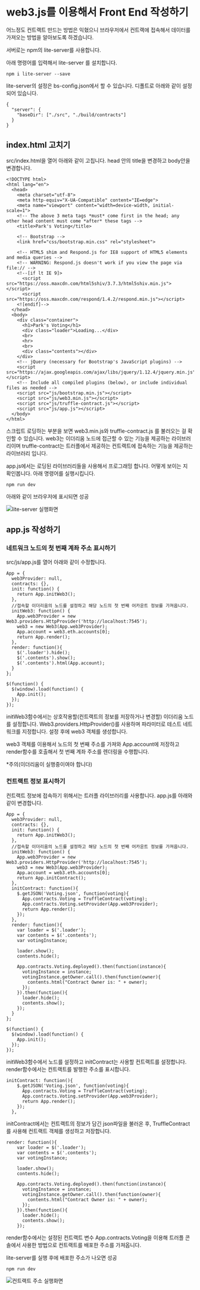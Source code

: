 # web3.js를 이용해서 Front End 작성하기

어느정도 컨트랙트 만드는 방법은 익혔으니 브라우저에서 컨트랙에 접속해서 데이터를 가져오는 방법을 알아보도록 하겠습니다.

서버로는 npm의 lite-server를 사용합니다.

아래 명령어를 입력해서 lite-server 를 설치합니다.

```
npm i lite-server --save
```

lite-server의 설정은 bs-config.json에서 할 수 있습니다. 
디폴트로 아래와 같이 설정되어 있습니다.

```
{
  "server": {
    "baseDir": ["./src", "./build/contracts"]
  }
}
```


## index.html 고치기

src/index.html을 열어 아래와 같이 고칩니다.
head 안의 title을 변경하고 body안을 변경합니다.

```
<!DOCTYPE html>
<html lang="en">
  <head>
    <meta charset="utf-8">
    <meta http-equiv="X-UA-Compatible" content="IE=edge">
    <meta name="viewport" content="width=device-width, initial-scale=1">
    <!-- The above 3 meta tags *must* come first in the head; any other head content must come *after* these tags -->
    <title>Park's Voting</title>

    <!-- Bootstrap -->
    <link href="css/bootstrap.min.css" rel="stylesheet">

    <!-- HTML5 shim and Respond.js for IE8 support of HTML5 elements and media queries -->
    <!-- WARNING: Respond.js doesn't work if you view the page via file:// -->
    <!--[if lt IE 9]>
      <script src="https://oss.maxcdn.com/html5shiv/3.7.3/html5shiv.min.js"></script>
      <script src="https://oss.maxcdn.com/respond/1.4.2/respond.min.js"></script>
    <![endif]-->
  </head>
  <body>
    <div class="container">
      <h1>Park's Voting</h1>
      <div class="loader">Loading...</div>
      <br>
      <hr>
      <br>
      <div class="contents"></div>
    </div>
    <!-- jQuery (necessary for Bootstrap's JavaScript plugins) -->
    <script src="https://ajax.googleapis.com/ajax/libs/jquery/1.12.4/jquery.min.js"></script>
    <!-- Include all compiled plugins (below), or include individual files as needed -->
    <script src="js/bootstrap.min.js"></script>
    <script src="js/web3.min.js"></script>
    <script src="js/truffle-contract.js"></script>
    <script src="js/app.js"></script>
  </body>
</html>
```

스크립트 로딩하는 부분을 보면 web3.min.js와 truffle-contract.js 를 불러오는 걸 확인할 수 있습니다. 
web3는 이더리움 노드에 접근할 수 있는 기능을 제공하는 라이브러리이며
truffle-contract는 트러플에서 제공하는 컨트랙트에 접속하는 기능을 제공하는 라이브러리 입니다.

app.js에서는 로딩된 라이브러리들을 사용해서 프로그래밍 합니다.
어떻게 보이는 지 확인봅니다. 아래 명령어를 실행시킵니다.

```
npm run dev
```

아래와 같이 브라우저에 표시되면 성공

![lite-server 실행화면](image/0501.png "index.html 실행화면")

## app.js 작성하기

### 네트워크 노드의 첫 번째 계좌 주소 표시하기
src/js/app.js를 열어 아래와 같이 수정합니다.

```
App = {
  web3Provider: null,
  contracts: {},
  init: function() {
    return App.initWeb3();
  },
  //접속할 이더리움의 노드를 설정하고 해당 노드의 첫 번째 어카운트 정보를 가져옵니다.
  initWeb3: function() {
    App.web3Provider = new Web3.providers.HttpProvider('http://localhost:7545');
    web3 = new Web3(App.web3Provider);
    App.account = web3.eth.accounts[0];
    return App.render();
  },
  render: function(){
    $('.loader').hide();
    $('.contents').show();
    $('.contents').html(App.account);
  }
};

$(function() {
  $(window).load(function() {
    App.init();
  });
});
```

initWeb3함수에서는 상호작용할(컨트랙트의 정보를 저장하거나 변경할) 이더리움 노드를 설정합니다. Web3.providers.HttpProvider()를 사용하며 파라미터로 테스트 네트워크를 지정합니다. 설정 후에 web3 객체를 생성합니다.

web3 객체를 이용해서 노드의 첫 번째 주소를 가져와 App.account에 저장하고 render함수를 호출해서 첫 번째 계좌 주소를 렌더링을 수행합니다.

*주의(이더리움이 실행중이여야 합니다)

### 컨트랙트 정보 표시하기

컨트랙트 정보에 접속하기 위해서는 트러플 라이브러리를 사용합니다.
app.js를 아래와 같이 변경합니다.

```
App = {
  web3Provider: null,
  contracts: {},
  init: function() {
    return App.initWeb3();
  },
  //접속할 이더리움의 노드를 설정하고 해당 노드의 첫 번째 어카운트 정보를 가져옵니다.
  initWeb3: function() {
    App.web3Provider = new Web3.providers.HttpProvider('http://localhost:7545');
    web3 = new Web3(App.web3Provider);
    App.account = web3.eth.accounts[0];
    return App.initContract();
  },
  initContract: function(){
    $.getJSON('Voting.json', function(voting){
      App.contracts.Voting = TruffleContract(voting);
      App.contracts.Voting.setProvider(App.web3Provider); 
      return App.render();
    });
  },
  render: function(){
    var loader = $('.loader');
    var contents = $('.contents');
    var votingInstance;

    loader.show();
    contents.hide();

    App.contracts.Voting.deployed().then(function(instance){
      votingInstance = instance;
      votingInstance.getOwner.call().then(function(owner){
        contents.html("Contract Owner is: " + owner);
      });
    }).then(function(){
      loader.hide();
      contents.show();
    });
  }
};

$(function() {
  $(window).load(function() {
    App.init();
  });
});
```

initWeb3함수에서 노드를 설정하고 initContract는 사용할 컨트랙트를 설정합니다.
render함수에서는 컨트랙트를 발행한 주소를 표시합니다.


```
initContract: function(){
    $.getJSON('Voting.json', function(voting){
      App.contracts.Voting = TruffleContract(voting); 
      App.contracts.Voting.setProvider(App.web3Provider);  
      return App.render();
    });
  },
```

initContract에서는 컨트랙트의 정보가 담긴 json파일을 불러온 후, TruffleContract를 사용해 컨트랙트 객체를 생성하고 저장합니다.

```
render: function(){
    var loader = $('.loader');
    var contents = $('.contents');
    var votingInstance;

    loader.show();
    contents.hide();

    App.contracts.Voting.deployed().then(function(instance){
      votingInstance = instance;
      votingInstance.getOwner.call().then(function(owner){
        contents.html("Contract Owner is: " + owner);
      });
    }).then(function(){
      loader.hide();
      contents.show();
    });
```

render함수에서는 설정된 컨트랙트 변수 App.contracts.Voting을 이용해 트러플 콘솔에서 사용한 방법으로 컨트랙트를 배포한 주소를 가져옵니다.

lite-server를 실행 후에 배포한 주소가 나오면 성공

```
npm run dev
```

![컨트랙트 주소 실행화면](image/0502.png "컨트랙트 주소 실행화면")

